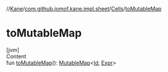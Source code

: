 //[Kane](../../index.md)/[com.github.jomof.kane.impl.sheet](../index.md)/[Cells](index.md)/[toMutableMap](to-mutable-map.md)



# toMutableMap  
[jvm]  
Content  
fun [toMutableMap](to-mutable-map.md)(): [MutableMap](https://kotlinlang.org/api/latest/jvm/stdlib/kotlin.collections/-mutable-map/index.html)<[Id](../../com.github.jomof.kane.impl/index.md#%5Bcom.github.jomof.kane.impl%2FId%2F%2F%2FPointingToDeclaration%2F%5D%2FClasslikes%2F-1709950307), [Expr](../../com.github.jomof.kane/-expr/index.md)>  



